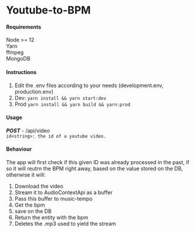 # Youtube-to-BPM

#### Requirements ####
Node >= 12\
Yarn\
ffmpeg\
MongoDB

#### Instructions ####
1) Edit the .env files according to your needs
    (development.env, production.env)
2) Dev: `yarn install && yarn start:dev`
3) Prod `yarn install && yarn build && yarn:prod`

#### Usage ####
***POST*** - /api/video\
`id<string>: the id of a youtube video.`

#### Behaviour ####
The app will first check if this given ID was already processed in the past, if so it will reutrn the BPM right away, based on the value stored on the DB, otherwise it will:
1) Download the video
2) Stream it to AudioContextApi as a buffer
3) Pass this buffer to music-tempo
4) Get the bpm
5) save on the DB
6) Return the entity with the bpm
7) Deletes the .mp3 used to yield the stream
